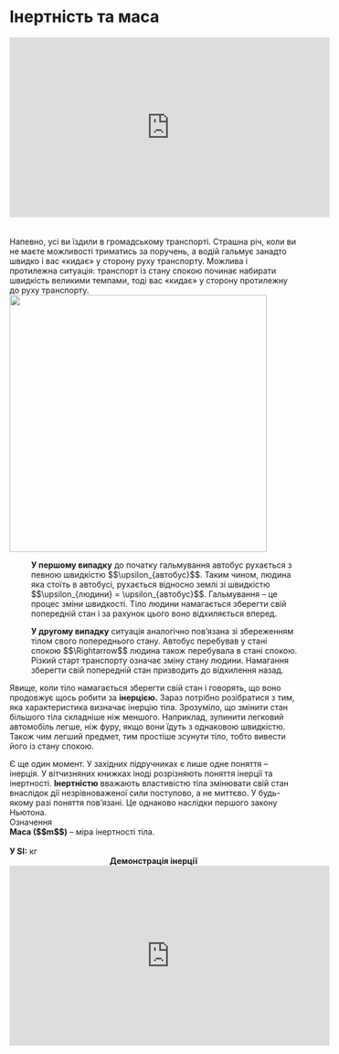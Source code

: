 # Iнертнiсть та маса

<div class="fluidMedia">
<iframe width="560" height="315" src="https://www.youtube.com/embed/S8t7St9F8UE" frameborder="0" allowfullscreen></iframe>
</div>
<div class="popup">
</div>

<br>
<br>

<div class="space">Напевно, усi ви їздили в громадському транспортi. Страшна рiч, коли ви не маєте можливостi триматись за поручень, а водiй гальмує занадто швидко i вас «кидає» у сторону руху транспорту. Можлива i протилежна ситуацiя: транспорт iз стану спокою починає набирати швидкiсть великими темпами, тодi вас «кидає» у сторону протилежну до руху транспорту.</div>

<div class="space"><img class="image" width="450" src="https://rawgit.com/chudaol/ed-era-book-physics/master/images/chapter_4/2.png"></div>

<p style="margin-left:1cm;"><span class="p1"><b>У першому випадку</b></span> до початку гальмування автобус рухається з певною швидкiстю $$\upsilon_{автобус}$$. Таким чином, людина яка стоїть в автобусi, рухається вiдносно землi зi швидкiстю $$\upsilon_{людини} = \upsilon_{автобус}$$. Гальмування – це процес змiни швидкостi. Тiло людини намагається зберегти свiй попереднiй стан i за рахунок цього воно вiдхиляється вперед.</p></div>

<p style="margin-left:1cm;"><span class="p1"><b>У другому випадку</b></span> ситуацiя аналогiчно пов’язана зi збереженням тiлом свого попереднього стану. Автобус перебував у станi спокою $$\Rightarrow$$ людина також перебувала в станi спокою. Рiзкий старт транспорту означає змiну стану людини. Намагання зберегти свiй попереднiй стан призводить до вiдхилення назад.</p>

Явище, коли тіло намагається зберегти свій стан і говорять, що воно продовжує щось робити за <span class="p1"><b>iнерцiєю.</b></span> Зараз потрiбно розiбратися з тим, яка характеристика визначає iнерцію тiла. Зрозумiло, що змiнити стан бiльшого тiла складнiше нiж меншого. Наприклад, зупинити легковий автомобiль легше, нiж фуру, якщо вони їдуть з однаковою швидкiстю. Також чим легший предмет, тим простіше зсунути тiло, тобто вивести його iз стану спокою.

<div class="space">Є ще один момент. У захiдних пiдручниках є лише одне поняття – iнерцiя. У вiтчизняних книжках iнодi розрiзняють поняття iнерцiї та iнертностi. <span class="p1"><b>Iнeртнiстю</b></span> вважають властивiстю тiла змiнювати свiй стан внаслiдок дiї незрiвноваженої сили поступово, а не миттєво. У будь-якому разi поняття пов’язанi. Це однаково наслiдки першого закону Ньютона.</div>

<div class="eoz-wrap">
<span class="eoz">Означення</span>
<div class="eoz-text">
<span class="p1"><b>Маса ($$m$$)</b></span> – мiра iнертностi тiла.
<br>
<br>
<span class="p1"><b>У SI:</b></span> кг
</div>
</div>

<div class="space" align="center"><span class="p1"><b>Демонстрація інерції</b></span></div>

<div class="fluidMedia">
<iframe width="560" height="315" src="https://www.youtube.com/embed/SWZuvcR2R40" frameborder="0" allowfullscreen></iframe>
</div>
<div class="popup">
</div>